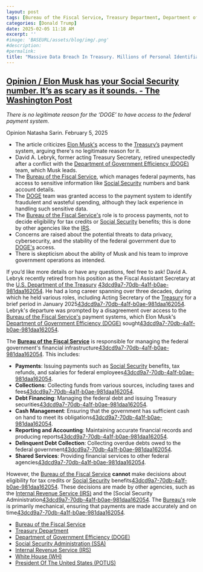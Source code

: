 ```yaml
---
layout: post
tags: [Bureau of the Fiscal Service, Treasury Department, Department of Government Efficiency (DOGE), Social Security Administration (SSA), Internal Revenue Service (IRS), politics]
categories: [Donald Trump]
date: 2025-02-05 11:18 AM
excerpt: ''
#image: 'BASEURL/assets/blog/img/.png'
#description:
#permalink:
title: "Massive Data Breach In Treasury. Millions of Personal Identifiable Information Stolen"
---
```



## [Opinion / Elon Musk has your Social Security number. It’s as scary as it sounds. - The Washington Post](https://www.washingtonpost.com/opinions/2025/02/05/elon-musk-doge-treasury-payment-system/)

*There is no legitimate reason for the ‘DOGE’ to have access to the federal payment system.*

Opinion
Natasha Sarin. February 5, 2025

- The article criticizes [Elon Musk's](https://ir.tesla.com/corporate/elon-musk) access to the [Treasury’s](https://www.tresuary.gov/) payment system, arguing there's no legitimate reason for it.
- David A. Lebryk, former acting Treasury Secretary, retired unexpectedly after a conflict with the [Department of Government Efficiency (DOGE)](https://doge.com/) team, which Musk leads.
- The [Bureau of the Fiscal Service](http://www.fiscal.treasury.gov/), which manages federal payments, has access to sensitive information like [Social Security](https://www.ssa.gov/) numbers and bank account details.
- The [DOGE](https://doge.com/) team was granted access to the payment system to identify fraudulent and wasteful spending, although they lack experience in handling such sensitive data.
- The [Bureau of the Fiscal Service's](http://www.fiscal.treasury.gov/) role is to process payments, not to decide eligibility for tax credits or [Social Security](https://www.ssa.gov/) benefits; this is done by other agencies like the [IRS](https://www.irs.gov/).
- Concerns are raised about the potential threats to data privacy, cybersecurity, and the stability of the federal government due to [DOGE's](https://doge.com/) access.
- There is skepticism about the ability of Musk and his team to improve government operations as intended.

If you’d like more details or have any questions, feel free to ask! 
David A. Lebryk recently retired from his position as the Fiscal Assistant Secretary at the [U.S. Department of the Treasury](https://www.tresuary.gov/) [43dcd9a7-70db-4a1f-b0ae-981daa162054](https://thehill.com/homenews/administration/5119996-david-lebryk-retirement-treasury-doge-musk/?citationMarker=43dcd9a7-70db-4a1f-b0ae-981daa162054 "1"). He had a long career spanning over three decades, during which he held various roles, including Acting Secretary of the [Treasury](,https://www.tresuary.gov/) for a brief period in January 2025[43dcd9a7-70db-4a1f-b0ae-981daa162054](https://en.wikipedia.org/wiki/David_Lebryk?citationMarker=43dcd9a7-70db-4a1f-b0ae-981daa162054 "2"). Lebryk's departure was prompted by a disagreement over access to the [Bureau of the Fiscal Service's](http://www.fiscal.treasury.gov/) payment systems, which Elon Musk's [Department of Government Efficiency (DOGE)](https://doge.com/) sought[43dcd9a7-70db-4a1f-b0ae-981daa162054](https://thehill.com/homenews/administration/5119996-david-lebryk-retirement-treasury-doge-musk/?citationMarker=43dcd9a7-70db-4a1f-b0ae-981daa162054 "1").

The **[Bureau of the Fiscal Service](http://www.fiscal.treasury.gov/)** is responsible for managing the federal government's financial infrastructure[43dcd9a7-70db-4a1f-b0ae-981daa162054](https://home.treasury.gov/about/general-information/officials/david-lebryk?citationMarker=43dcd9a7-70db-4a1f-b0ae-981daa162054 "3"). This includes:

- **Payments**: Issuing payments such as [Social Security](https://www.ssa.gov/) benefits, tax refunds, and salaries for federal employees[43dcd9a7-70db-4a1f-b0ae-981daa162054](https://thehill.com/homenews/administration/5119996-david-lebryk-retirement-treasury-doge-musk/?citationMarker=43dcd9a7-70db-4a1f-b0ae-981daa162054 "1").
- **Collections**: Collecting funds from various sources, including taxes and fees[43dcd9a7-70db-4a1f-b0ae-981daa162054](https://home.treasury.gov/about/general-information/officials/david-lebryk?citationMarker=43dcd9a7-70db-4a1f-b0ae-981daa162054 "3").
- **Debt Financing**: Managing the federal debt and issuing Treasury securities[43dcd9a7-70db-4a1f-b0ae-981daa162054](https://home.treasury.gov/about/general-information/officials/david-lebryk?citationMarker=43dcd9a7-70db-4a1f-b0ae-981daa162054 "3").
- **Cash Management**: Ensuring that the government has sufficient cash on hand to meet its obligations[43dcd9a7-70db-4a1f-b0ae-981daa162054](https://home.treasury.gov/about/general-information/officials/david-lebryk?citationMarker=43dcd9a7-70db-4a1f-b0ae-981daa162054 "3").
- **Reporting and Accounting**: Maintaining accurate financial records and producing reports[43dcd9a7-70db-4a1f-b0ae-981daa162054](https://home.treasury.gov/about/general-information/officials/david-lebryk?citationMarker=43dcd9a7-70db-4a1f-b0ae-981daa162054 "3").
- **Delinquent Debt Collection**: Collecting overdue debts owed to the federal government[43dcd9a7-70db-4a1f-b0ae-981daa162054](https://home.treasury.gov/about/general-information/officials/david-lebryk?citationMarker=43dcd9a7-70db-4a1f-b0ae-981daa162054 "3").
- **Shared Services**: Providing financial services to other federal agencies[43dcd9a7-70db-4a1f-b0ae-981daa162054](https://home.treasury.gov/about/general-information/officials/david-lebryk?citationMarker=43dcd9a7-70db-4a1f-b0ae-981daa162054 "3").

However, the [Bureau of the Fiscal Service](http://www.fiscal.treasury.gov/) **cannot** make decisions about eligibility for tax credits or [Social Security](https://www.ssa.gov/) benefits[43dcd9a7-70db-4a1f-b0ae-981daa162054](https://www.washingtonpost.com/opinions/2025/02/05/elon-musk-doge-treasury-payment-system/?citationMarker=43dcd9a7-70db-4a1f-b0ae-981daa162054 "4"). These decisions are made by other agencies, such as the [Internal Revenue Service (IRS)](https://www.irs.gov/) and the [Social Security Administration[43dcd9a7-70db-4a1f-b0ae-981daa162054](https://www.washingtonpost.com/opinions/2025/02/05/elon-musk-doge-treasury-payment-system/?citationMarker=43dcd9a7-70db-4a1f-b0ae-981daa162054 "4"). The [Bureau's](http://www.fiscal.treasury.gov/) role is primarily mechanical, ensuring that payments are made accurately and on time[43dcd9a7-70db-4a1f-b0ae-981daa162054](https://www.washingtonpost.com/opinions/2025/02/05/elon-musk-doge-treasury-payment-system/?citationMarker=43dcd9a7-70db-4a1f-b0ae-981daa162054 "4").

- [Bureau of the Fiscal Service](http://www.fiscal.treasury.gov/)
- [Treasury Department](https://www.tresuary.gov/)
- [Department of Government Efficiency (DOGE)](https://doge.com/)
- [Social Security Administration (SSA)](https://www.ssa.gov/)
- [Internal Revenue Service (IRS)](https://www.irs.gov/)
- [White House (WH)](https://www.washingtonpost.com)
- [President Of The United States (POTUS)](https;//whitehouse.gov/)
